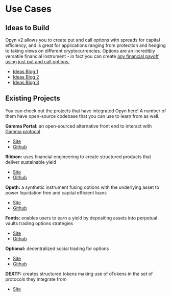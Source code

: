 # Use Cases

## Ideas to Build

Opyn v2 allows you to create put and call options with spreads for capital efficiency, and is great for applications ranging from protection and hedging to taking views on different cryptocurrencies. Options are an incredibly versatile financial instrument - in fact you can create [any financial payoff using just put and call options.](https://www.youtube.com/watch?v=rMsu4v-UlkA&feature=youtu.be&ab_channel=MITOpenCourseWare)

* [Ideas Blog 1 ](https://medium.com/opyn/buidling-with-options-otokens-in-defi-cfd7539c6eef)
* [Ideas Blog 2 ](https://medium.com/opyn/buidling-with-options-otokens-in-defi-pt-2-f561eb67f4af)
* [Ideas Blog 3 ](https://www.notion.so/opynopyn/Project-Ideas-bcb611d6c1f34a8e9db24a994c0ca6e9)

## Existing Projects 

You can check out the projects that have integrated Opyn here! A number of them have open-source codebase that you can use to learn from as well. 

**Gamma Portal:** an open-sourced alternative front end to interact with [Gamma protocol](https://github.com/opynfinance/GammaProtocol)

* [Site](https://gammaportal.xyz/#/) 
* [Github](https://github.com/antoncoding/gamma-portal) 

**Ribbon:** uses financial engineering to create structured products that deliver sustainable yield

* [Site](https://www.ribbon.finance/) 
* [Github](https://github.com/ribbon-finance)

**Opeth:** a synthetic instrument fusing options with the underlying asset to power liquidation free and capital efficient loans

* [Site](https://opeth.finance/) 
* [Github](https://github.com/defidollar)

**Fontis:** enables users to earn a yield by depositing assets into perpetual vaults trading options strategies

* [Site](https://fontis.finance/) 
* [Github](https://github.com/FontisFinance/contracts)

**Optional:** decentralized social trading for options

* [Site](https://optional.finance/) 
* [Github](https://github.com/Alpha-Serpentis-Developments/Project-Mimic)

**DEXTF:** creates structured tokens making use of oTokens in the set of protocols they integrate from

* [Site](https://dextf.com/) 


